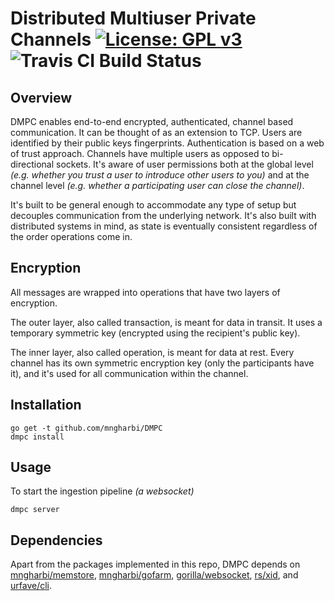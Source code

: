 # Distributed Multiuser Private Channels [![License: GPL v3](https://img.shields.io/badge/License-GPL%20v3-blue.svg)](https://www.gnu.org/licenses/gpl-3.0) ![Travis CI Build Status](https://api.travis-ci.org/mngharbi/DMPC.svg?branch=master)

## Overview
DMPC enables end-to-end encrypted, authenticated, channel based communication. It can be thought of as an extension to TCP. Users are identified by their public keys fingerprints. Authentication is based on a web of trust approach. Channels have multiple users as opposed to bi-directional sockets. It's aware of user permissions both at the global level *(e.g. whether you trust a user to introduce other users to you)* and at the channel level *(e.g. whether a participating user can close the channel)*.

It's built to be general enough to accommodate any type of setup but decouples communication from the underlying network. It's also built with distributed systems in mind, as state is eventually consistent regardless of the order operations come in.

## Encryption
All messages are wrapped into operations that have two layers of encryption.

The outer layer, also called transaction, is meant for data in transit. It uses a temporary symmetric key (encrypted using the recipient's public key).

The inner layer, also called operation, is meant for data at rest. Every channel has its own symmetric encryption key (only the participants have it), and it's used for all communication within the channel.

## Installation

```
go get -t github.com/mngharbi/DMPC
dmpc install
```

## Usage

To start the ingestion pipeline *(a websocket)*
```
dmpc server
```

## Dependencies

Apart from the packages implemented in this repo, DMPC depends on [mngharbi/memstore](https://github.com/mngharbi/memstore), [mngharbi/gofarm](https://github.com/mngharbi/gofarm), [gorilla/websocket](https://github.com/gorilla/websocket), [rs/xid](https://github.com/rs/xid), and [urfave/cli](https://github.com/urfave/cli).
